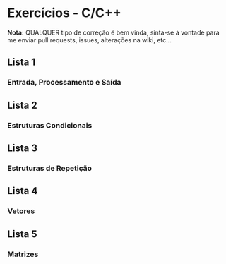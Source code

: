 # Exercícios - C/C++

**Nota:** QUALQUER tipo de correção é bem vinda, sinta-se à vontade para me enviar pull requests, issues, alterações na wiki, etc...

## Lista 1
### Entrada, Processamento e Saída

## Lista 2
### Estruturas Condicionais

## Lista 3
### Estruturas de Repetição

## Lista 4
### Vetores

## Lista 5
### Matrizes
